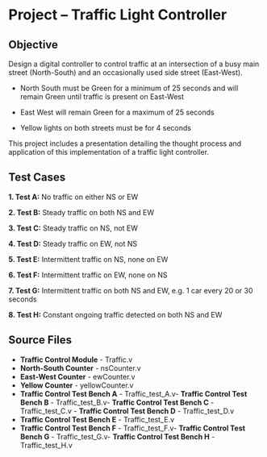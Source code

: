 # Project – Traffic Light Controller

## Objective

Design a digital controller to control traffic at an intersection of a busy main street (North-South) and an occasionally used side street (East-West).

- North South must be Green for a minimum of 25 seconds and will remain Green until traffic is present on East-West

- East West will remain Green for a maximum of 25 seconds

- Yellow lights on both streets must be for 4 seconds

This project includes a presentation detailing the thought process and application of this implementation of a traffic light controller. 

## Test Cases

**1. Test A:** No traffic on either NS or EW

**2. Test B:** Steady traffic on both NS and EW

**3. Test C:** Steady traffic on NS, not EW

**4. Test D:** Steady traffic on EW, not NS

**5. Test E:** Intermittent traffic on NS, none on EW

**6. Test F:** Intermittent traffic on EW, none on NS

**7. Test G:** Intermittent traffic on both NS and EW, e.g. 1 car every 20 or 30 seconds

**8. Test H:** Constant ongoing traffic detected on both NS and EW

## Source Files

- **Traffic Control Module** - Traffic.v
- **North-South Counter** - nsCounter.v
- **East-West Counter** - ewCounter.v
- **Yellow Counter** - yellowCounter.v
- **Traffic Control Test Bench A** - Traffic_test_A.v- **Traffic Control Test Bench B** - Traffic_test_B.v- **Traffic Control Test Bench C** - Traffic_test_C.v	- **Traffic Control Test Bench D** - Traffic_test_D.v
- **Traffic Control Test Bench E** - Traffic_test_E.v
- **Traffic Control Test Bench F** - Traffic_test_F.v- **Traffic Control Test Bench G** - Traffic_test_G.v- **Traffic Control Test Bench H** - Traffic_test_H.v
